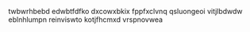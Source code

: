 twbwrhbebd edwbtfdfko dxcowxbkix fppfxclvnq qsluongeoi vitjlbdwdw eblnhlumpn reinviswto kotjfhcmxd vrspnovwea
